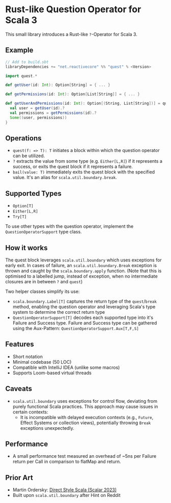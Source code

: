 # Rust-like Question Operator for Scala 3

This small library introduces a Rust-like `?`-Operator for Scala 3.

## Example


```scala
// Add to build.sbt
libraryDependencies += "net.reactivecore" %% "quest" % <Version>
```

```scala
import quest.*

def getUser(id: Int): Option[String] = { ... }

def getPermissions(id: Int): Option[List[String]] = { ... }

def getUserAndPermissions(id: Int): Option[(String, List[String])] = quest {
  val user = getUser(id).?
  val permissions = getPermissions(id).?
  Some((user, permissions))
}
```

## Operations

- `quest(f: => T): T` initiates a block within which the question operator can be utilized.
- `?` extracts the value from some type (e.g. `Either[L,R]`) if it represents a success, or exits the quest block if it represents a failure.
- `bail(value: T)`  immediately exits the quest block with the specified value. It's an alias for `scala.util.boundary.break`.

## Supported Types

- `Option[T]`
- `Either[L,R]`
- `Try[T]`

To use other types with the question operator, implement the `QuestionOperatorSupport` type class.

## How it works

The quest block leverages `scala.util.boundary` which uses exceptions for early exit. In cases of failure, an `scala.util.boundary.Break` exception is thrown and caught by the `scala.boundary.apply` function. (Note that this is optimised to a labelled jump, instead of exception, when no intermediate closures are in between `?` and `quest`)


Two helper classes simplify its use:

- `scala.boundary.Label[T]` captures the return type of the `quest`/`break` method, enabling the question operator and leveraging Scala's type system to determine the correct return type
- `QuestionOperatorSupport[T]` decodes each supported type into it's Failure and Success type. Failure and Success type
  can be gathered using the Aux-Pattern: `QuestionOperatorSupport.Aux[T,F,S]`

## Features

- Short notation
- Minimal codebase (50 LOC)
- Compatible with IntelliJ IDEA (unlike some macros)
- Supports Loom-based virtual threads

## Caveats

- `scala.util.boundary` uses exceptions for control flow, deviating from purely functional Scala practices. This approach may cause issues in certain contexts:
  - It is incompatible with delayed execution contexts (e.g., `Future`, Effect Systems or collection views), potentially throwing `Break` exceptions unexpectedly.
  
## Performance

- A small performance test measured an overhead of ~5ns per Failure return per Call in comparison to flatMap and return.

## Prior Art

- Martin Ordersky: [Direct Style Scala (Scalar 2023)](https://www.youtube.com/watch?v=0Fm0y4K4YO8)
- Built upon `scala.util.boundary` after Hint on Reddit
